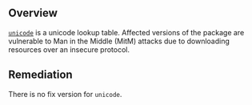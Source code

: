 ## Overview
[`unicode`](https://www.npmjs.com/package/unicode) is a unicode lookup table.
Affected versions of the package are vulnerable to Man in the Middle (MitM) attacks due to downloading resources over an insecure protocol.

## Remediation
There is no fix version for `unicode`.
